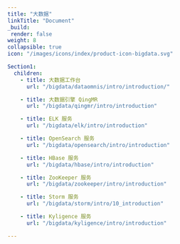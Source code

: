 ```yaml
---
title: "大数据"
linkTitle: "Document"
_build:
 render: false 
weight: 8
collapsible: true
icon: "/images/icons/index/product-icon-bigdata.svg"

Section1:
  children:
    - title: 大数据工作台
      url: "/bigdata/dataomnis/intro/introduction/"

    - title: 大数据引擎 QingMR
      url: "/bigdata/qingmr/intro/introduction"

    - title: ELK 服务
      url: "/bigdata/elk/intro/introduction"

    - title: OpenSearch 服务
      url: "/bigdata/opensearch/intro/introduction"

    - title: HBase 服务
      url: "/bigdata/hbase/intro/introduction"

    - title: ZooKeeper 服务
      url: "/bigdata/zookeeper/intro/introduction"

    - title: Storm 服务
      url: "/bigdata/storm/intro/10_introduction"

    - title: Kyligence 服务
      url: "/bigdata/kyligence/intro/introduction"

---
```

